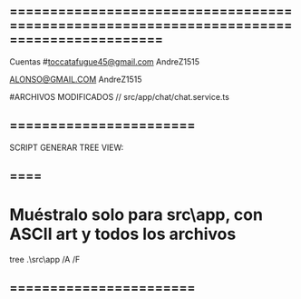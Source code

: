 ## =========================================================================================
Cuentas
#toccatafugue45@gmail.com
AndreZ1515

ALONSO@GMAIL.COM
AndreZ1515


#ARCHIVOS MODIFICADOS
// src/app/chat/chat.service.ts




## =======================
SCRIPT GENERAR TREE VIEW:
## ====
# Muéstralo solo para src\app, con ASCII art y todos los archivos
tree .\src\app /A /F
## =======================
